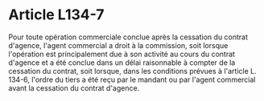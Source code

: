 # Article L134-7

Pour toute opération commerciale conclue après la cessation du contrat d'agence, l'agent commercial a droit à la commission, soit lorsque l'opération est principalement due à son activité au cours du contrat d'agence et a été conclue dans un délai raisonnable à compter de la cessation du contrat, soit lorsque, dans les conditions prévues à l'article L. 134-6, l'ordre du tiers a été reçu par le mandant ou par l'agent commercial avant la cessation du contrat d'agence.
